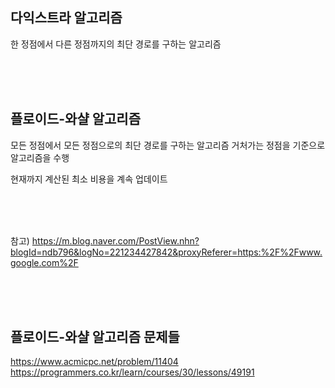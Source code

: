 다익스트라 알고리즘
--------------------

한 정점에서 다른 정점까지의 최단 경로를 구하는 알고리즘


<br><br><br>

플로이드-와샬 알고리즘
-------------------------

모든 정점에서 모든 정점으로의 최단 경로를 구하는 알고리즘
거처가는 정점을 기준으로 알고리즘을 수행

현재까지 계산된 최소 비용을 계속 업데이트

<br><br><br>

참고) 
https://m.blog.naver.com/PostView.nhn?blogId=ndb796&logNo=221234427842&proxyReferer=https:%2F%2Fwww.google.com%2F


<br><br><br>



플로이드-와샬 알고리즘 문제들
------------------------------
https://www.acmicpc.net/problem/11404
https://programmers.co.kr/learn/courses/30/lessons/49191
